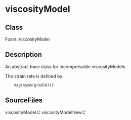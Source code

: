 # viscosityModel 
## Class
Foam::viscosityModel

## Description
An abstract base class for incompressible viscosityModels.

The strain rate is defined by:

        mag(symm(grad(U)))


## SourceFiles
viscosityModel.C
viscosityModelNew.C

